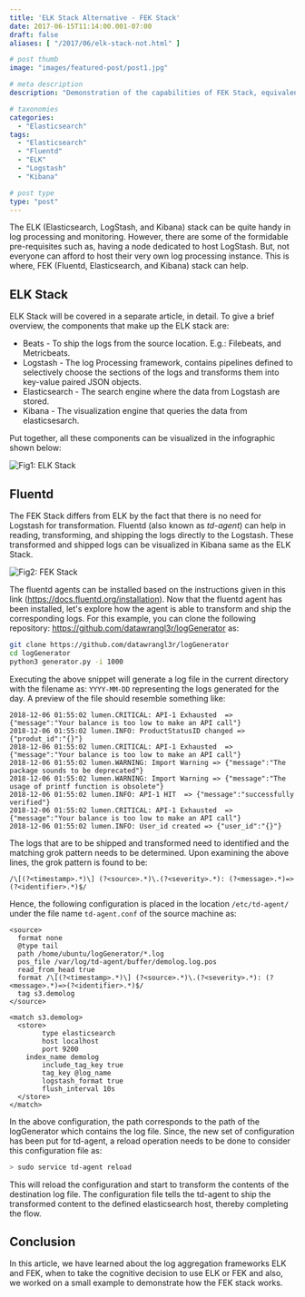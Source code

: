```yaml
---
title: 'ELK Stack Alternative - FEK Stack'
date: 2017-06-15T11:14:00.001-07:00
draft: false
aliases: [ "/2017/06/elk-stack-not.html" ]

# post thumb
image: "images/featured-post/post1.jpg"

# meta description
description: "Demonstration of the capabilities of FEK Stack, equivalent to the widely popular ELK Stack"

# taxonomies
categories:
  - "Elasticsearch"
tags:
  - "Elasticsearch"
  - "Fluentd"
  - "ELK"
  - "Logstash"
  - "Kibana"

# post type
type: "post"
---
```


The ELK (Elasticsearch, LogStash, and Kibana) stack can be quite handy in log processing and monitoring. However, there are some of the formidable pre-requisites such as, having a node dedicated to host LogStash. But, not everyone can afford to host their very own log processing instance. This is where, FEK (Fluentd, Elasticsearch, and Kibana) stack can help.  

## ELK Stack

ELK Stack will be covered in a separate article, in detail. To give a brief overview, the components that make up the ELK stack are:

* Beats - To ship the logs from the source location. E.g.: Filebeats, and Metricbeats.
* Logstash - The log Processing framework, contains pipelines defined to selectively choose the sections of the logs and transforms them into key-value paired JSON objects.
* Elasticsearch - The search engine where the data from Logstash are stored.
* Kibana - The visualization engine that queries the data from elasticsesarch.

Put together, all these components can be visualized in the infographic shown below:

![Fig1: ELK Stack](../../images/post/1-fek-stack/img1.jpg)

## Fluentd 

The FEK Stack differs from ELK by the fact that there is no need for Logstash for transformation. Fluentd (also known as *td-agent*) can help in reading, transforming, and shipping the logs directly to the Logstash. These transformed and shipped logs can be visualized in Kibana same as the ELK Stack.

![Fig2: FEK Stack](../../images/post/1-fek-stack/img2.jpg)

The fluentd agents can be installed based on the instructions given in this link (https://docs.fluentd.org/installation).
Now that the fluentd agent has been installed, let's explore how the agent is able to transform and ship the corresponding logs. For this example, you can clone the following repository: https://github.com/datawrangl3r/logGenerator as:

```bash
git clone https://github.com/datawrangl3r/logGenerator
cd logGenerator
python3 generator.py -i 1000
```

Executing the above snippet will generate a log file in the current directory with the filename as: `YYYY-MM-DD` representing the logs generated for the day. A preview of the file should resemble something like:

```plaintext
2018-12-06 01:55:02 lumen.CRITICAL: API-1 Exhausted  => {"message":"Your balance is too low to make an API call"}
2018-12-06 01:55:02 lumen.INFO: ProductStatusID changed => {"produt_id":"{}"}
2018-12-06 01:55:02 lumen.CRITICAL: API-1 Exhausted  => {"message":"Your balance is too low to make an API call"}
2018-12-06 01:55:02 lumen.WARNING: Import Warning => {"message":"The package sounds to be deprecated"}
2018-12-06 01:55:02 lumen.WARNING: Import Warning => {"message":"The usage of printf function is obsolete"}
2018-12-06 01:55:02 lumen.INFO: API-1 HIT  => {"message":"successfully verified"}
2018-12-06 01:55:02 lumen.CRITICAL: API-1 Exhausted  => {"message":"Your balance is too low to make an API call"}
2018-12-06 01:55:02 lumen.INFO: User_id created => {"user_id":"{}"}
```

The logs that are to be shipped and transformed need to identified and the matching grok pattern needs to be determined. Upon examining the above lines, the grok pattern is found to be:

```plaintext
/\[(?<timestamp>.*)\] (?<source>.*)\.(?<severity>.*): (?<message>.*)=>(?<identifier>.*)$/ 
```

Hence, the following configuration is placed in the location `/etc/td-agent/` under the file name `td-agent.conf` of the source machine as:

```
<source>
  format none
  @type tail
  path /home/ubuntu/logGenerator/*.log
  pos_file /var/log/td-agent/buffer/demolog.log.pos
  read_from_head true
  format /\[(?<timestamp>.*)\] (?<source>.*)\.(?<severity>.*): (?<message>.*)=>(?<identifier>.*)$/ 
  tag s3.demolog
</source>

<match s3.demolog>
  <store>
        type elasticsearch
        host localhost
        port 9200
	index_name demolog
        include_tag_key true
        tag_key @log_name
        logstash_format true
        flush_interval 10s
  </store>
</match>
```

In the above configuration, the path corresponds to the path of the logGenerator which contains the log file. Since, the new set of configuration has been put for td-agent, a reload operation needs to be done to consider this configuration file as:

```bash
> sudo service td-agent reload
```

This will reload the configuration and start to transform the contents of the destination log file. The configuration file tells the td-agent to ship the transformed content to the defined elasticsearch host, thereby completing the flow.

## Conclusion

In this article, we have learned about the log aggregation frameworks ELK and FEK, when to take the cognitive decision to use ELK or FEK and also, we worked on a small example to demonstrate how the FEK stack works. 
